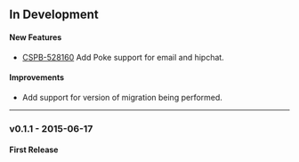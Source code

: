## In Development

#### New Features
- [CSPB-528160](https://jira/jira/browse/CSPB-528160) Add Poke support for email and hipchat.

#### Improvements
- Add support for version of migration being performed.   


---  
### v0.1.1 - 2015-06-17  

#### First Release

